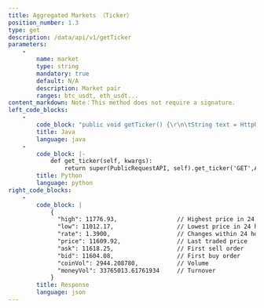 ```yaml
---
title: Aggregated Markets （Ticker）
position_number: 1.3
type: get
description: /data/api/v1/getTicker
parameters:
    -
        name: market
        type: string
        mandatory: true
        default: N/A
        description: Market pair
        ranges: btc_usdt, eth_usdt...
content_markdown: Note：This method does not require a signature.
left_code_blocks:
    -
        code_block: "public void getTicker() {\r\n\tString text = HttpUtil.get(URL + \"/data/api/v1/getTicker?market=btc_usdt\");\r\n\tSystem.out.println(text);\r\n}"
        title: Java
        language: java
    -
        code_block: |-
            def get_ticker(self, kwargs):
                return super(PublicRequestAPI, self).get_ticker('GET',Api.get_ticker,kwargs)
        title: Python
        language: python
right_code_blocks:
    -
        code_block: |
            {
              "high": 11776.93,                 // Highest price in 24 hours
              "low": 11012.17,                  // Lowest price in 24 hours
              "rate": 1.3900,                   // Changes within 24 hours
              "price": 11609.92,                // Last traded price
              "ask": 11618.25,                  // First sell order
              "bid": 11604.08,                  // First buy order
              "coinVol": 2944.208780,           // Volume
              "moneyVol": 33765013.61761934     // Turnover
            }
        title: Response
        language: json
---
```

